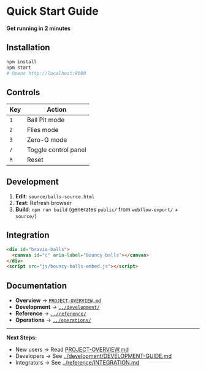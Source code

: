 # Quick Start Guide

**Get running in 2 minutes**

## Installation

```bash
npm install
npm start
# Opens http://localhost:8000
```

## Controls

| Key | Action |
|-----|--------|
| `1` | Ball Pit mode |
| `2` | Flies mode |
| `3` | Zero-G mode |
| `/` | Toggle control panel |
| `R` | Reset |

## Development

1. **Edit**: `source/balls-source.html`
2. **Test**: Refresh browser
3. **Build**: `npm run build` (generates `public/` from `webflow-export/` + `source/`)

## Integration

```html
<div id="bravia-balls">
  <canvas id="c" aria-label="Bouncy balls"></canvas>
</div>
<script src="js/bouncy-balls-embed.js"></script>
```

## Documentation

- **Overview** → [`PROJECT-OVERVIEW.md`](./PROJECT-OVERVIEW.md)
- **Development** → [`../development/`](../development/)
- **Reference** → [`../reference/`](../reference/)
- **Operations** → [`../operations/`](../operations/)

---

**Next Steps:**
- New users → Read [PROJECT-OVERVIEW.md](./PROJECT-OVERVIEW.md)
- Developers → See [../development/DEVELOPMENT-GUIDE.md](../development/DEVELOPMENT-GUIDE.md)
- Integrators → See [../reference/INTEGRATION.md](../reference/INTEGRATION.md)

